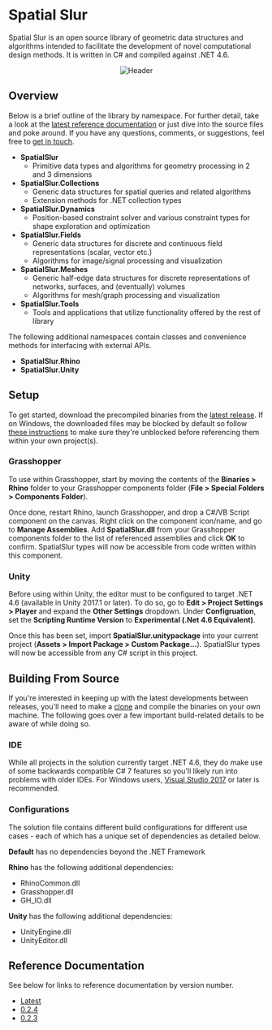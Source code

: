 # Spatial Slur
Spatial Slur is an open source library of geometric data structures and algorithms intended to facilitate the development of novel computational design methods. It is written in C# and compiled against .NET 4.6.

<p align="center">
  <img src="https://github.com/daveReeves/SpatialSlur/blob/master/Examples/Gallery/170720_Relief_02.gif" alt="Header">
</p>

## Overview
Below is a brief outline of the library by namespace. For further detail, take a look at the [latest reference documentation](http://www.spatialslur.com/documentation/0_3_1/index.html) or just dive into the source files and poke around. If you have any questions, comments, or suggestions, feel free to [get in touch](mailto:darthur.reeves@gmail.com).

- **SpatialSlur**
  - Primitive data types and algorithms for geometry processing in 2 and 3 dimensions
- **SpatialSlur.Collections** 
  - Generic data structures for spatial queries and related algorithms
  - Extension methods for .NET collection types
- **SpatialSlur.Dynamics**
  - Position-based constraint solver and various constraint types for shape exploration and optimization
- **SpatialSlur.Fields**
  - Generic data structures for discrete and continuous field representations (scalar, vector etc.)
  - Algorithms for image/signal processing and visualization
- **SpatialSlur.Meshes** 
  - Generic half-edge data structures for discrete representations of networks, surfaces, and (eventually) volumes
  - Algorithms for mesh/graph processing and visualization
- **SpatialSlur.Tools** 
  - Tools and applications that utilize functionality offered by the rest of library

The following additional namespaces contain classes and convenience methods for interfacing with external APIs.

- **SpatialSlur.Rhino**
- **SpatialSlur.Unity**

## Setup
To get started, download the precompiled binaries from the [latest release](https://github.com/daveReeves/SpatialSlur/releases). If on Windows, the downloaded files may be blocked by default so follow [these instructions](https://blogs.msdn.microsoft.com/delay/p/unblockingdownloadedfile/) to make sure they're unblocked before referencing them within your own project(s).

### Grasshopper
To use within Grasshopper, start by moving the contents of the **Binaries > Rhino** folder to your Grasshopper components folder (**File > Special Folders > Components Folder**). 

Once done, restart Rhino, launch Grasshopper, and drop a C#/VB Script component on the canvas. Right click on the component icon/name, and go to **Manage Assemblies**. Add **SpatialSlur.dll** from your Grasshopper components folder to the list of referenced assemblies and click **OK** to confirm. SpatialSlur types will now be accessible from code written within this component.

### Unity
Before using within Unity, the editor must to be configured to target .NET 4.6 (available in Unity 2017.1 or later). To do so, go to **Edit > Project Settings > Player** and expand the **Other Settings** dropdown. Under **Configruation**, set the **Scripting Runtime Version** to **Experimental (.Net 4.6 Equivalent)**.

Once this has been set, import **SpatialSlur.unitypackage** into your current project (**Assets > Import Package > Custom Package...**). SpatialSlur types will now be accessible from any C# script in this project.

## Building From Source
If you're interested in keeping up with the latest developments between releases, you'll need to make a [clone](https://help.github.com/articles/cloning-a-repository/) and compile the binaries on your own machine. The following goes over a few important build-related details to be aware of while doing so.

### IDE
While all projects in the solution currently target .NET 4.6, they do make use of some backwards compatible C# 7 features so you'll likely run into problems with older IDEs. For Windows users, [Visual Studio 2017](https://www.visualstudio.com/downloads/) or later is recommended.

### Configurations
The solution file contains different build configurations for different use cases - each of which has a unique set of dependencies as detailed below.

__Default__ has no dependencies beyond the .NET Framework

__Rhino__ has the following additional dependencies:
* RhinoCommon.dll
* Grasshopper.dll
* GH_IO.dll

__Unity__ has the following additional dependencies:
* UnityEngine.dll
* UnityEditor.dll

## Reference Documentation
See below for links to reference documentation by version number.

* [Latest](https://spatialslur.gitlab.io/docs/)
* [0.2.4](https://spatialslur.gitlab.io/docs/0_2_4)
* [0.2.3](https://spatialslur.gitlab.io/docs/0_2_3)
